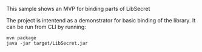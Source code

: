 This sample shows an MVP for binding parts of LibSecret

The project is intentend as a demonstrator for basic binding of the library. It
can be run from CLI by running:

```
mvn package
java -jar target/LibSecret.jar
```
